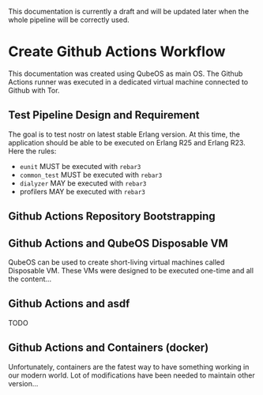 This documentation is currently a draft and will be updated later when
the whole pipeline will be correctly used.

# Create Github Actions Workflow

This documentation was created using QubeOS as main OS. The Github
Actions runner was executed in a dedicated virtual machine connected
to Github with Tor.

## Test Pipeline Design and Requirement

The goal is to test nostr on latest stable Erlang version. At this
time, the application should be able to be executed on Erlang R25 and
Erlang R23. Here the rules:

 - `eunit` MUST be executed with `rebar3`
 - `common_test` MUST be executed with `rebar3`
 - `dialyzer` MAY be executed with `rebar3`
 - profilers MAY be executed with `rebar3`

## Github Actions Repository Bootstrapping 

## Github Actions and QubeOS Disposable VM

QubeOS can be used to create short-living virtual machines called
Disposable VM. These VMs were designed to be executed one-time and all
the content...

## Github Actions and asdf

TODO

## Github Actions and Containers (docker)

Unfortunately, containers are the fatest way to have something working
in our modern world. Lot of modifications have been needed to maintain
other version...

